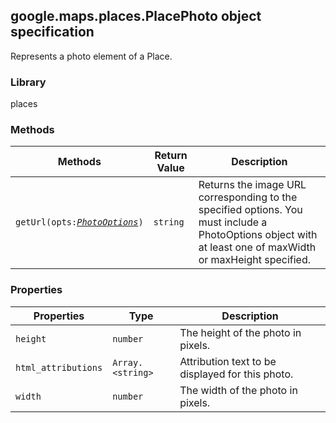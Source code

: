 <h2 id="PlacePhoto">
google.maps.places.PlacePhoto
object specification
</h2><p>Represents a photo element of a Place.</p><h3>Library</h3><p>places</p><h3>Methods</h3><table summary="interface PlacePhoto - Methods" width="100%">
<thead>
<tr><th>Methods</th>
<th>Return Value</th>
<th>Description</th>
</tr></thead>
<tbody>
<tr>
<td><code>getUrl(opts:<a href="https://github.com/amenadiel/google-maps-documentation/blob/master/docs/google.maps.places.PhotoOptions.md"><em>PhotoOptions</em></a>)</code></td>
<td><code>string</code></td>
<td>Returns the image URL corresponding to the specified options. You must include a PhotoOptions object with at least one of maxWidth or maxHeight specified.</td>
</tr>
</tbody>
</table><h3>Properties</h3><table summary="interface PlacePhoto - Properties" width="100%">
<thead>
<tr><th>Properties</th>
<th>Type</th>
<th>Description</th>
</tr></thead>
<tbody>
<tr>
<td><code>height</code></td>
<td><code>number</code></td>
<td>The height of the photo in pixels.</td>
</tr>
<tr>
<td><code>html_attributions</code></td>
<td><code>Array.&lt;string&gt;</code></td>
<td>Attribution text to be displayed for this photo.</td>
</tr>
<tr>
<td><code>width</code></td>
<td><code>number</code></td>
<td>The width of the photo in pixels.</td>
</tr>
</tbody>
</table>